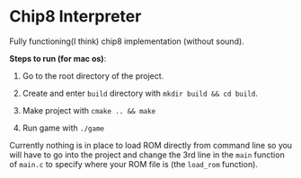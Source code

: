 # Chip8 Interpreter

Fully functioning(I think) chip8 implementation (without sound).

**Steps to run (for mac os)**:
1. Go to the root directory of the project.

2. Create and enter `build` directory with `mkdir build && cd build`.

3. Make project with `cmake .. && make`

4. Run game with `./game`

Currently nothing is in place to load ROM directly from command line so you will have to go into the project and change the 3rd line in the `main` function of `main.c` to specify where your ROM file is (the `load_rom` function).
